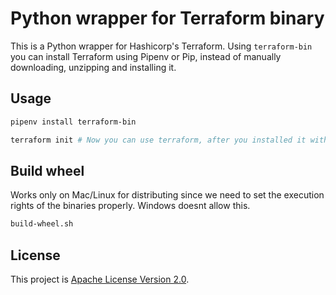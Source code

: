 # Python wrapper for Terraform binary

This is a Python wrapper for Hashicorp's Terraform. Using `terraform-bin` you can install Terraform using Pipenv or Pip, instead of manually downloading, unzipping and installing it.

## Usage

```sh
pipenv install terraform-bin

terraform init # Now you can use terraform, after you installed it with Pipenv or Pip.
```

## Build wheel

Works only on Mac/Linux for distributing since we need to set the execution rights of the binaries properly. Windows doesnt allow this.

```sh
build-wheel.sh
```

## License

This project is [Apache License Version 2.0](LICENSE).
